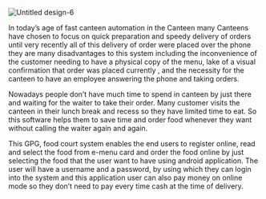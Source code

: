 
![Untitled design-6](https://github.com/khushipatel04/GPG_Food_Court/assets/98440458/d8cca593-3c89-480a-ac13-399540347566)

In today’s age of fast canteen automation in the Canteen many Canteens have chosen to focus on quick preparation and speedy delivery of orders until very recently all of this delivery of order were placed over the phone they are many disadvantages to this  system including the inconvenience of the customer needing to have a physical copy of the menu, lake of a visual confirmation that order was placed currently , and the necessity for the canteen to have an employee answering the phone and taking orders.

Nowadays people don’t have much time to spend in canteen by just there and waiting for the waiter to take their order. Many customer visits the canteen in their lunch break and recess so they have limited time to eat. So this software helps them to save time and order food whenever they want without calling the waiter again and again.

This GPG, food court system enables the end users to register online, read and select the food from e-menu card and order the food online by just selecting the food that the user want to have using android application. The user will have a username and a password, by using which they can login into the system and this application user can also pay money on online mode so they don’t need to pay every time cash at the time of delivery. 

